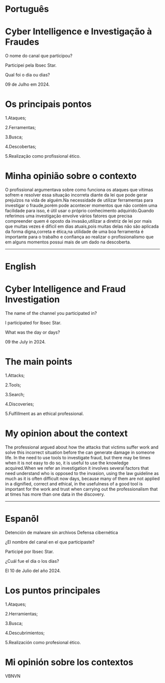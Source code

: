 # Português

# Cyber Intelligence e Investigação à Fraudes


O nome do canal que participou?

Participei pela Ibsec Star.

Qual foi o dia ou dias?

09 de Julho em 2024.

# Os principais pontos

1.Ataques;

2.Ferramentas;

3.Busca;

4.Descobertas;

5.Realização como profissional ético.


# Minha opinião sobre o contexto

<p>O profissional argumentava sobre como funciona os ataques que vítimas  sofrem e resolver essa situação incorreta diante da lei que pode gerar prejuízos na vida de alguém.Na necessidade de utilizar ferramentas para investigar o fraude,porém pode acontecer momentos que não contém uma facilidade para isso, é útil usar o próprio conhecimento adquirido.Quando referimos uma investigação envolve vários fatores que precisa compreender quem é oposto da invasão,utilizar a diretriz de lei por mais que muitas vezes é dificil em dias atuais,pois  muitas delas não são aplicada da forma digna,correta e ética,na utilidade de uma boa ferramenta é importante para o trabalho e confiança ao realizar o profissionalismo que em alguns  momentos possui mais de um dado na descoberta.</p>

--------------------------------------------------------------------------------------------------------------------------------


# English

# Cyber Intelligence and Fraud Investigation

The name of the channel you participated in?

I participated for Ibsec Star.

What was the day or days?

09 the July in 2024.

# The main points

1.Attacks;

2.Tools;

3.Search;

4.Discoveries;

5.Fulfillment as an ethical professional.


#  My opinion about the context 

<p>The professional argued about how the attacks that victims suffer work and solve this incorrect situation before the  can generate damage in someone life. In the need to use tools to investigate fraud, but there may be times when it is not easy to do so, it is useful to use the knowledge acquired.When we refer an investigation it involves several factors that need understand who is opposed to the invasion, using the law guideline as much as it is often difficult now days, because many of them are not applied in a dignified, correct and ethical, in the usefulness of a good tool is important for the work and trust when carrying out the professionalism that at times has more than one data in the discovery.</p>

--------------------------------------------------------------------------------------------------------------------------------



# Espanõl

Detención de malware sin archivos Defensa cibernética

¿El nombre del canal en el que participaste?

Participé por Ibsec Star.

¿Cuál fue el día o los días?

El 10 de Julio del año 2024.

# Los puntos principales

1.Ataques;

2.Herramientas;

3.Busca;

4.Descubrimientos;

5.Realización como profesional ético.

# Mi opinión sobre los contextos

<p> VBNVN </p>
